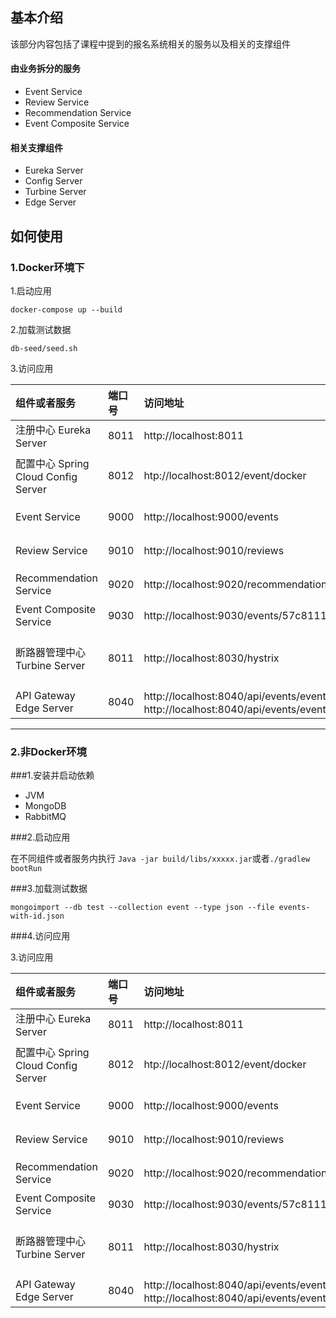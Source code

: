 ## 基本介绍

该部分内容包括了课程中提到的报名系统相关的服务以及相关的支撑组件

#### 由业务拆分的服务

* Event Service
* Review Service
* Recommendation Service
* Event Composite Service

#### 相关支撑组件
* Eureka Server
* Config Server
* Turbine Server
* Edge Server

## 如何使用


### 1.Docker环境下

1.启动应用

```docker-compose up --build```

2.加载测试数据

```db-seed/seed.sh```

3.访问应用

| 组件或者服务    | 端口号         | 访问地址| 描述信息| 
|:------------- |:------------|:-------|:-------|
|注册中心 Eureka Server|8011|http://localhost:8011|查看注册的服务和支撑组件|
|配置中心 Spring Cloud Config Server|8012|htp://localhost:8012/event/docker|访问profile=docker场景下的EventService配置信息。注意在该场景下，使用的是github的config-repo，请确保网络畅通|
|Event Service|9000|http://localhost:9000/events|使用浏览器访问EventService首页以及使用Curl访问EventService首页|
|Review Service|9010|http://localhost:9010/reviews|使用浏览器访问ReviewService首页以及使用Curl访问ReviewService首页|
|Recommendation Service|9020|http://localhost:9020/recommendation|使用浏览器访问RecommendationService首页以及使用Curl访问RecommendationService|
|Event Composite Service|9030|http://localhost:9030/events/57c811115d6fe2b86380d538|查看Event聚合后的明细|
|断路器管理中心 Turbine Server|8011|http://localhost:8030/hystrix|```输入http://localhost:8030/turbine.stream?cluster=default```;使用siege模拟请求测试，查看Hystrix Dashboard的变化,命令如下所示```siege http://localhost:9030/events/57c811115d6fe2b86380d538```|
|API Gateway Edge Server|8040|http://localhost:8040/api/events/events或者http://localhost:8040/api/events/events/57c811115d6fe2b86380d538|访问Edge Server, http://localhost:8040/api/event-composite/events/57c811115d6fe2b86380d538

---

### 2.非Docker环境

###1.安装并启动依赖

* JVM
* MongoDB
* RabbitMQ

###2.启动应用

在不同组件或者服务内执行
```Java -jar build/libs/xxxxx.jar```或者```./gradlew bootRun```

###3.加载测试数据

```mongoimport --db test --collection event --type json --file events-with-id.json```


###4.访问应用


3.访问应用

| 组件或者服务    | 端口号         | 访问地址| 描述信息| 
|:------------- |:------------|:-------|:-------|
|注册中心 Eureka Server|8011|http://localhost:8011|查看注册的服务和支撑组件|
|配置中心 Spring Cloud Config Server|8012|htp://localhost:8012/event/docker|访问profile=docker场景下的EventService配置信息。注意在该场景下，使用的是github的config-repo，请确保网络畅通|
|Event Service|9000|http://localhost:9000/events|使用浏览器访问EventService首页以及使用Curl访问EventService首页|
|Review Service|9010|http://localhost:9010/reviews|使用浏览器访问ReviewService首页以及使用Curl访问ReviewService首页|
|Recommendation Service|9020|http://localhost:9020/recommendation|使用浏览器访问RecommendationService首页以及使用Curl访问RecommendationService|
|Event Composite Service|9030|http://localhost:9030/events/57c811115d6fe2b86380d538|查看Event聚合后的明细|
|断路器管理中心 Turbine Server|8011|http://localhost:8030/hystrix|```输入http://localhost:8030/turbine.stream?cluster=default```;使用siege模拟请求测试，查看Hystrix Dashboard的变化,命令如下所示```siege http://localhost:9030/events/57c811115d6fe2b86380d538```|
|API Gateway Edge Server|8040|http://localhost:8040/api/events/events或者http://localhost:8040/api/events/events/57c811115d6fe2b86380d538|访问Edge Server, http://localhost:8040/api/event-composite/events/57c811115d6fe2b86380d538


